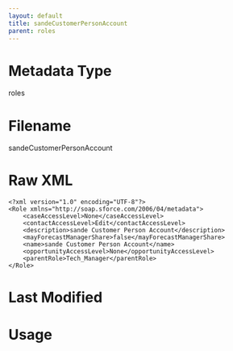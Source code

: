 ```yaml
---
layout: default
title: sandeCustomerPersonAccount
parent: roles
---
```

# Metadata Type
roles


# Filename 
sandeCustomerPersonAccount


# Raw XML
```
<?xml version="1.0" encoding="UTF-8"?>
<Role xmlns="http://soap.sforce.com/2006/04/metadata">
    <caseAccessLevel>None</caseAccessLevel>
    <contactAccessLevel>Edit</contactAccessLevel>
    <description>sande Customer Person Account</description>
    <mayForecastManagerShare>false</mayForecastManagerShare>
    <name>sande Customer Person Account</name>
    <opportunityAccessLevel>None</opportunityAccessLevel>
    <parentRole>Tech_Manager</parentRole>
</Role>
```


# Last Modified


# Usage
